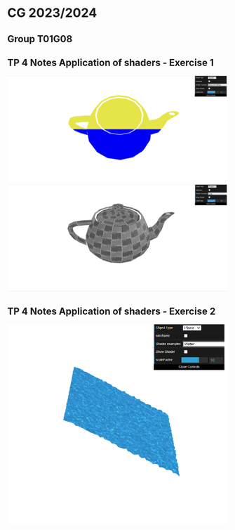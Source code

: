 # CG 2023/2024

## Group T01G08

## TP 4 Notes  Application of shaders - Exercise 1

![Screenshot 1](Screenshots/cg-t01g08-tp5-1.png)
![Screenshot 2](Screenshots/cg-t01g08-tp5-2.png)

## TP 4 Notes  Application of shaders - Exercise 2

![Screenshot 3](Screenshots/cg-t01g08-tp5-3.png)